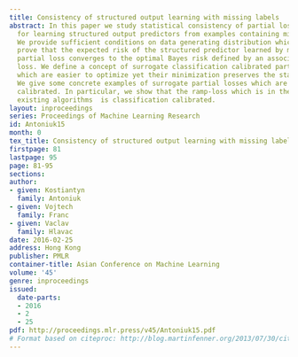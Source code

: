 ```yaml
---
title: Consistency of structured output learning with missing labels
abstract: In this paper we study statistical consistency of partial losses suitable
  for learning structured output predictors from examples containing missing labels.
  We provide sufficient conditions on data generating distribution which admit to
  prove that the expected risk of the structured predictor learned by minimizing the
  partial loss converges to the optimal Bayes risk defined by an associated complete
  loss. We define a concept of surrogate classification calibrated partial losses
  which are easier to optimize yet their minimization preserves the statistical consistency.
  We give some concrete examples of surrogate partial losses which are classification
  calibrated. In particular, we show that the ramp-loss which is in the core of many
  existing algorithms  is classification calibrated.
layout: inproceedings
series: Proceedings of Machine Learning Research
id: Antoniuk15
month: 0
tex_title: Consistency of structured output learning with missing labels
firstpage: 81
lastpage: 95
page: 81-95
sections: 
author:
- given: Kostiantyn
  family: Antoniuk
- given: Vojtech
  family: Franc
- given: Vaclav
  family: Hlavac
date: 2016-02-25
address: Hong Kong
publisher: PMLR
container-title: Asian Conference on Machine Learning
volume: '45'
genre: inproceedings
issued:
  date-parts:
  - 2016
  - 2
  - 25
pdf: http://proceedings.mlr.press/v45/Antoniuk15.pdf
# Format based on citeproc: http://blog.martinfenner.org/2013/07/30/citeproc-yaml-for-bibliographies/
---
```

